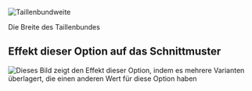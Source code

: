 ![Taillenbundweite](waistbandwidth.svg)

Die Breite des Taillenbundes

## Effekt dieser Option auf das Schnittmuster

![Dieses Bild zeigt den Effekt dieser Option, indem es mehrere Varianten überlagert, die einen anderen Wert für diese Option haben](sandy_waistbandwidth_sample.svg "Effekt dieser Option auf das Schnittmuster")
